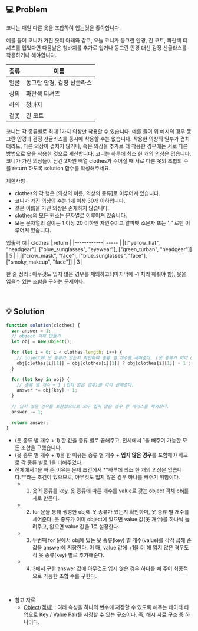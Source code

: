 ## 💻 Problem

코니는 매일 다른 옷을 조합하여 입는것을 좋아합니다.

예를 들어 코니가 가진 옷이 아래와 같고, 오늘 코니가 동그란 안경, 긴 코트, 파란색 티셔츠를 입었다면 다음날은 청바지를 추가로 입거나 동그란 안경 대신 검정 선글라스를 착용하거나 해야합니다.

| 종류 | 이름                       |
| ---- | -------------------------- |
| 얼굴 | 동그란 안경, 검정 선글라스 |
| 상의 | 파란색 티셔츠              |
| 하의 | 청바지                     |
| 겉옷 | 긴 코트                    |

코니는 각 종류별로 최대 1가지 의상만 착용할 수 있습니다. 예를 들어 위 예시의 경우 동그란 안경과 검정 선글라스를 동시에 착용할 수는 없습니다.
착용한 의상의 일부가 겹치더라도, 다른 의상이 겹치지 않거나, 혹은 의상을 추가로 더 착용한 경우에는 서로 다른 방법으로 옷을 착용한 것으로 계산합니다.
코니는 하루에 최소 한 개의 의상은 입습니다.
코니가 가진 의상들이 담긴 2차원 배열 clothes가 주어질 때 서로 다른 옷의 조합의 수를 return 하도록 solution 함수를 작성해주세요.

제한사항

- clothes의 각 행은 [의상의 이름, 의상의 종류]로 이루어져 있습니다.
- 코니가 가진 의상의 수는 1개 이상 30개 이하입니다.
- 같은 이름을 가진 의상은 존재하지 않습니다.
- clothes의 모든 원소는 문자열로 이루어져 있습니다.
- 모든 문자열의 길이는 1 이상 20 이하인 자연수이고 알파벳 소문자 또는 '\_' 로만 이루어져 있습니다.

입출력 예
| clothes | return |
|------------| ----- |
|[["yellow_hat", "headgear"], ["blue_sunglasses", "eyewear"], ["green_turban", "headgear"]] | 5 |
| [["crow_mask", "face"], ["blue_sunglasses", "face"], ["smoky_makeup", "face"]] | 3 |

한 줄 정리 : 아무것도 입지 않은 경우를 제외하고! (마지막에 -1 처리 해줘야 함), 옷을 입을수 있는 조합을 구하는 문제이다.

<br/>

## 💡 Solution

```js
function solution(clothes) {
  var answer = 1;
  // object 객체 만들기
  let obj = new Object();

  for (let i = 0; i < clothes.length; i++) {
    // object에 옷 종류가 있는지 확인하여 종류 별 개수를 세어준다. (옷 종류가 이미 object 안에 있으면 value 값을 +1, 없으면 value 값을 1로 설정)
    obj[clothes[i][1]] = obj[clothes[i][1]] ? obj[clothes[i][1]] + 1 : 1;
  }

  for (let key in obj) {
    // 종류 별 개수 + 1 (입지 않은 경우)를 각각 곱해준다.
    answer *= obj[key] + 1;
  }

  // 입지 않은 경우를 포함했으므로 모두 입지 않은 경우 한 케이스를 제외한다.
  answer -= 1;

  return answer;
}
```

- (옷 종류 별 개수 + 1) 한 값을 종류 별로 곱해주고, 전체에서 1을 빼주어 가능한 모든 조합을 구했습니다.
- (옷 종류 별 개수 + 1)을 한 이유는 종류 별 개수 + **입지 않은 경우**를 포함해야 하므로 각 종류 별로 1을 더해주었다.
- 전체에서 1을 빼 준 이유는 문제 조건에서 **하루에 최소 한 개의 의상은 입습니다.**라는 조건이 있으므로, 아무것도 입지 않은 경우 하나를 빼주기 위함이다.
  - 1. 옷의 종류를 key, 옷 종류에 따른 개수를 value로 갖는 object 객체 obj를 새로 만든다.
  - 2. for 문을 통해 생성한 obj에 옷 종류가 있는지 확인하며, 옷 종류 별 개수를 세어준다. 옷 종류가 이미 object에 있으면 value 값(옷 개수)를 하나씩 늘려주고, 없으면 value 값을 1로 설정한다.
  - 3. 두번째 for 문에서 obj에 있는 옷 종류(key) 별 개수(value)를 각각 곱해 준 값을 answer에 저장한다. 이 때, value 값에 +1을 더 해 입지 않은 경우도 각 옷 종류(key) 별로 추가해준다.
  - 4. 3에서 구한 answer 값에 아무것도 입지 않은 경우 하나를 빼 주어 최종적으로 가능한 조합 수를 구한다.

<br/>

- 참고 자료
  - [Object(객체)](https://developer.mozilla.org/ko/docs/Web/JavaScript/Reference/Global_Objects/Object#%EC%83%9D%EC%84%B1%EC%9E%90) : 여러 속성을 하나의 변수에 저장할 수 있도록 해주는 데이터 타입으로 Key / Value Pair를 저장할 수 있는 구조이다. 즉, 해시 자료 구조 중 하나이다.
